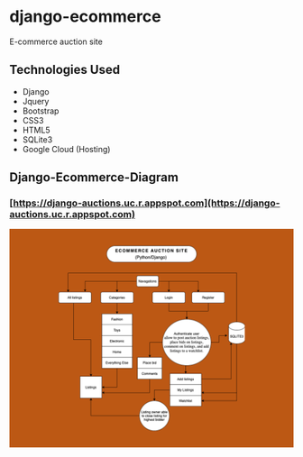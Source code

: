 # django-ecommerce
E-commerce auction site

## Technologies Used
* Django
* Jquery
* Bootstrap
* CSS3
* HTML5
* SQLite3
* Google Cloud (Hosting)

## Django-Ecommerce-Diagram
### [https://django-auctions.uc.r.appspot.com](https://django-auctions.uc.r.appspot.com)
![Screenshot](/Diagram.jpg)
